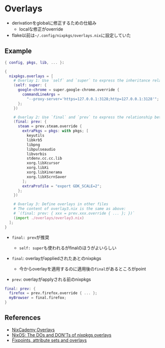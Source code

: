 # Overlays

* derivationをglobalに修正するための仕組み
  * localな修正がoverride
* flake以前は`~/.config/nixpkgs/overlays.nix`に設定していた


## Example

```nix
{ config, pkgs, lib, ... }:

{
  nixpkgs.overlays = [
    # Overlay 1: Use `self` and `super` to express the inheritance relationship
    (self: super: {
      google-chrome = super.google-chrome.override {
        commandLineArgs =
          "--proxy-server='https=127.0.0.1:3128;http=127.0.0.1:3128'";
      };
    })

    # Overlay 2: Use `final` and `prev` to express the relationship between the new and the old
    (final: prev: {
      steam = prev.steam.override {
        extraPkgs = pkgs: with pkgs; [
          keyutils
          libkrb5
          libpng
          libpulseaudio
          libvorbis
          stdenv.cc.cc.lib
          xorg.libXcursor
          xorg.libXi
          xorg.libXinerama
          xorg.libXScrnSaver
        ];
        extraProfile = "export GDK_SCALE=2";
      };
    })

    # Overlay 3: Define overlays in other files
    # The content of overlay3.nix is the same as above:
    # `(final: prev: { xxx = prev.xxx.override { ... }; })`
    (import ./overlays/overlay3.nix)
  ];
}
```

* `final: prev`が推奨  
  * `self: super`も使われるがfinalのほうがよいらしい

* `final`: overlayがappliedされたあとのnixpkgs
  * 今からoverlayを適用するのに適用後の`final`があるところがpoint
* `prev`: overlayがapplyされる前のnixpkgs

```nix
final: prev: {
  firefox = prev.firefox.override { ... };
  myBrowser = final.firefox;
}
```

## References

* [NixCademy Overlays](https://nixcademy.com/posts/mastering-nixpkgs-overlays-techniques-and-best-practice/)
* [NixOS: The DOs and DON'Ts of nixpkgs overlays](https://flyingcircus.io/news/detailsansicht/nixos-the-dos-and-donts-of-nixpkgs-overlays)
* [Fixpoints, attribute sets and overlays](http://blog.tpleyer.de/posts/2020-01-29-Nix-overlay-evaluation-example.html)
